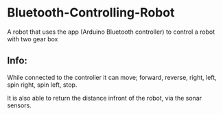 # Bluetooth-Controlling-Robot

A robot that uses the app (Arduino Bluetooth controller) to control a robot with two gear box

## Info:

While connected to the controller it can move; 
forward, reverse, right, left, spin right, spin left, stop.

It is also able to return the distance infront of the robot,
via the sonar sensors.

